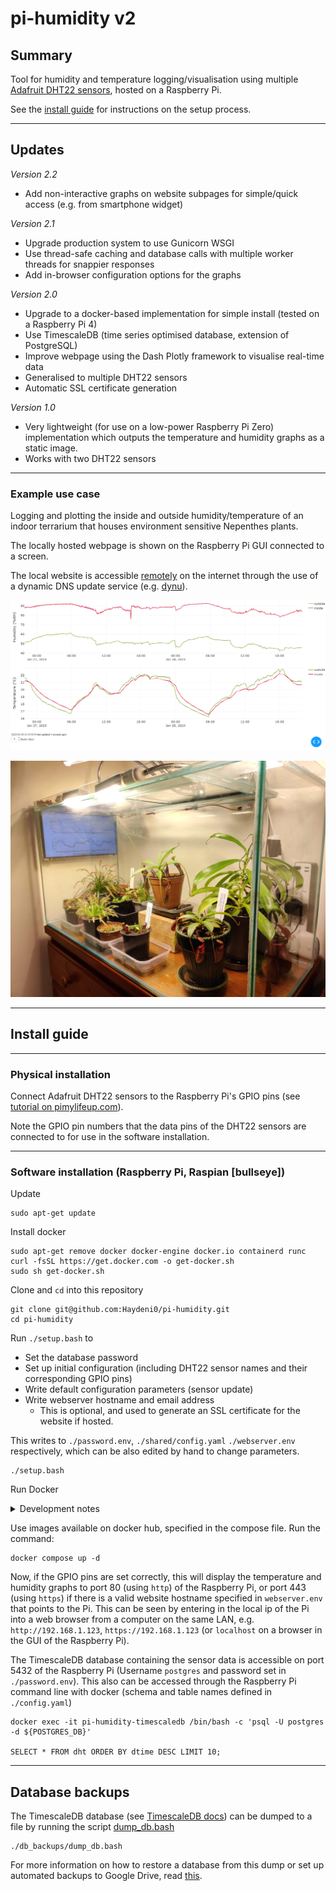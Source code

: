 # pi-humidity v2

## Summary

Tool for humidity and temperature logging/visualisation using multiple [Adafruit DHT22 sensors](https://learn.adafruit.com/dht), hosted on a Raspberry Pi.

See the [install guide](#install-guide) for instructions on the setup process.

---

## Updates

*Version 2.2*

- Add non-interactive graphs on website subpages for simple/quick access (e.g. from smartphone widget)

*Version 2.1*

- Upgrade production system to use Gunicorn WSGI
- Use thread-safe caching and database calls with multiple worker threads for snappier responses
- Add in-browser configuration options for the graphs

*Version 2.0*

- Upgrade to a docker-based implementation for simple install (tested on a Raspberry Pi 4)
- Use TimescaleDB (time series optimised database, extension of PostgreSQL)
- Improve webpage using the Dash Plotly framework to visualise real-time data
- Generalised to multiple DHT22 sensors
- Automatic SSL certificate generation

*Version 1.0*

- Very lightweight (for use on a low-power Raspberry Pi Zero) implementation which outputs the temperature and humidity graphs as a static image.
- Works with two DHT22 sensors

---

### Example use case

Logging and plotting the inside and outside humidity/temperature of an indoor terrarium that houses environment sensitive Nepenthes plants.

The locally hosted webpage is shown on the Raspberry Pi GUI connected to a screen.

The local website is accessible [remotely](https://pi-humidity.webredirect.org/) on the internet through the use of a dynamic DNS update service (e.g. [dynu](https://www.dynu.com/en-US/)).

![DHT graph example](Media/DHT_graph_example.png "DHT graph example")

![Fish tank terrarium setup](Media/FishTankTerrarium.jpg "Fish tank terrarium setup")

---

## Install guide

---

### Physical installation

Connect Adafruit DHT22 sensors to the Raspberry Pi's GPIO pins (see [tutorial on pimylifeup.com](https://pimylifeup.com/raspberry-pi-humidity-sensor-dht22/)).

Note the GPIO pin numbers that the data pins of the DHT22 sensors are connected to for use in the software installation.

---

### Software installation (Raspberry Pi, Raspian [bullseye])

Update

    sudo apt-get update

Install docker

    sudo apt-get remove docker docker-engine docker.io containerd runc
    curl -fsSL https://get.docker.com -o get-docker.sh
    sudo sh get-docker.sh

Clone and ```cd``` into this repository

    git clone git@github.com:Haydeni0/pi-humidity.git
    cd pi-humidity

Run ```./setup.bash``` to

- Set the database password
- Set up initial configuration (including DHT22 sensor names and their corresponding GPIO pins)
- Write default configuration parameters (sensor update)
- Write webserver hostname and email address
  - This is optional, and used to generate an SSL certificate for the website if hosted.

This writes to ```./password.env```, ```./shared/config.yaml``` ```./webserver.env``` respectively, which can be also edited by hand to change parameters.

    ./setup.bash

Run Docker

<details>
<summary>Development notes</summary>

> To build the container use the docker file [```./python.Dockerfile```](./python.Dockerfile)
>
> The build may take a *long* time on a Raspberry Pi, due to many python precompiled wheels not being available for ```arm/v7```.
>
>     docker build -f python.Dockerfile . -t haydeni0/pi-humidity:python
>     docker push haydeni0/pi-humidity:python
>
> > It is recommended to use a faster computer using ```docker buildx build``` to build for ```linux/arm/v7```, and optionally for ```linux/amd64``` to use in development from an amd64 based computer.
> >
> >     docker buildx create --name mybuilder --driver docker-container --bootstrap
> >     docker buildx use mybuilder
> >     docker buildx build -f python.Dockerfile . -t haydeni0/pi-humidity:python --platform linux/arm/v7,linux/amd64

</details>

Use images available on docker hub, specified in the compose file. Run the command:

    docker compose up -d

Now, if the GPIO pins are set correctly, this will display the temperature and humidity graphs to port 80 (using ```http```) of the Raspberry Pi, or port 443 (using ```https```) if there is a valid website hostname specified in ```webserver.env``` that points to the Pi.
This can be seen by entering in the local ip of the Pi into a web browser from a computer on the same LAN, e.g. ```http://192.168.1.123```, ```https://192.168.1.123``` (or ```localhost``` on a browser in the GUI of the Raspberry Pi).

The TimescaleDB database containing the sensor data is accessible on port 5432 of the Raspberry Pi (Username ```postgres``` and password set in ```./password.env```). This also can be accessed through the Raspberry Pi command line with docker (schema and table names defined in ```./config.yaml```)

    docker exec -it pi-humidity-timescaledb /bin/bash -c 'psql -U postgres -d ${POSTGRES_DB}'

    SELECT * FROM dht ORDER BY dtime DESC LIMIT 10;

---

## Database backups

The TimescaleDB database (see [TimescaleDB docs](https://docs.timescale.com/self-hosted/latest/backup-and-restore/pg-dump-and-restore/)) can be dumped to a file by running the script [dump_db.bash](./db_backups/dump_db.bash)

    ./db_backups/dump_db.bash

For more information on how to restore a database from this dump or set up automated backups to Google Drive, read [this](./db_backups/db_backups.md).
